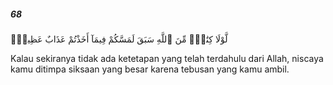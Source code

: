 ##### 68

<span class="ayah">لَّوْلَا كِتَٰبٌۭ مِّنَ ٱللَّهِ سَبَقَ لَمَسَّكُمْ فِيمَآ أَخَذْتُمْ عَذَابٌ عَظِيمٌۭ</span>

<span class="ayah_translation">Kalau sekiranya tidak ada ketetapan yang telah terdahulu dari Allah, niscaya kamu ditimpa siksaan yang besar karena tebusan yang kamu ambil.</span>
